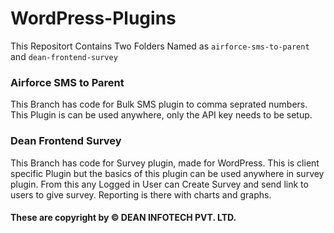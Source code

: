 # WordPress-Plugins

This Repositort Contains Two Folders Named as <code>airforce-sms-to-parent</code> and <code>dean-frontend-survey</code>

### Airforce SMS to Parent
This Branch has code for Bulk SMS plugin to comma seprated numbers. This Plugin is can be used anywhere, only the API key needs to be setup.

### Dean Frontend Survey
This Branch has code for Survey plugin, made for WordPress. This is client specific Plugin but the basics of this plugin can be used anywhere in survey plugin. From this any Logged in User can Create Survey and send link to users to give survey.
Reporting is there with charts and graphs.


#### These are copyright by &copy; DEAN INFOTECH PVT. LTD.
